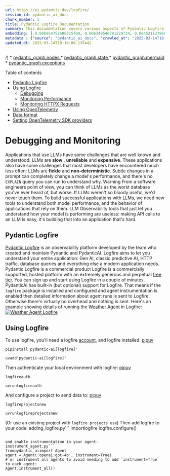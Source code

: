 ```yaml
---
url: https://ai.pydantic.dev/logfire/
session_id: pydantic_ai_docs
chunk_number: 1
title: Pydantic Logfire Documentation
summary: This documentation covers various aspects of Pydantic Logfire, including usage guidelines, debugging techniques, performance monitoring, and integration with OpenTelemetry. It also provides information on data formats and setting up OpenTelemetry SDK providers.
embedding: [-0.006054752506315708, 0.006349540781229734, 0.004531127866357565, -0.04902097210288048, 0.058666180819272995, 0.005027961917221546, -0.045284777879714966, -0.019263917580246925, 0.0061176847666502, 0.03238033875823021, 0.0017455441411584616, -0.026193097233772278, -0.014030597172677517, -0.04178706556558609, 0.015514475293457508, -0.017660798504948616, -0.01823050156235695, 0.012805072590708733, -0.009115250781178474, 0.040568165481090546, 0.061898913234472275, 0.017144091427326202, -0.011612671427428722, -0.0009290799498558044, -0.038156867027282715, -0.015064012259244919, -0.024232259020209312, 0.03624902293086052, -0.0015559190651401877, -0.020668301731348038, 0.052492186427116394, -0.01738257147371769, -0.03465915098786354, 0.04165457934141159, -0.006369414273649454, -0.002530542202293873, 0.010506386868655682, -0.014282326214015484, 0.007975844666361809, 0.02611360512673855, -0.013964353129267693, -0.05145877227187157, -0.0032973228953778744, 0.015620466321706772, -0.03717644512653351, 0.004236339591443539, -0.000839649757836014, 0.04472832381725311, 0.005865955725312233, -0.007849980145692825, -0.05426754057407379, 0.017727043479681015, -0.030551990494132042, -0.019316913560032845, -0.011334443464875221, 0.023053105920553207, -0.005528108216822147, 0.04006470739841461, -0.01731632649898529, -0.026312338188290596, -0.019210921600461006, 0.011672290973365307, 0.003693134058266878, 0.019383156672120094, -0.06120997294783592, -0.004474820103496313, -0.03688497096300125, 0.029386086389422417, -0.019316913560032845, 0.011572924442589283, 0.05132628232240677, 0.0015799327520653605, -0.023106101900339127, -0.04385389760136604, -0.019383156672120094, -4.531024387688376e-05, -0.006942429579794407, 0.06656253337860107, -0.005869267974048853, -0.059355124831199646, 0.0034645902924239635, 0.017780039459466934, -0.018733961507678032, -0.0017703857738524675, -4.194625944364816e-05, -0.03749442100524902, -0.0627998411655426, 0.011977015994489193, 0.01381861511617899, -0.05432053655385971, 0.022642388939857483, -0.004252900835126638, -0.03614303097128868, 0.008002342656254768, 0.04597372189164162, -0.00237652356736362, 0.03378472477197647, -0.014388318173587322, 0.03402320668101311, 0.03381122276186943, 0.02429850399494171, -0.03301628679037094, -0.06672152131795883, -0.017965523526072502, 0.03373172879219055, 0.027928706258535385, 0.01136094145476818, -0.030128024518489838, 0.006167368497699499, -0.008300443179905415, -0.09634608775377274, -0.009108626283705235, -0.0021678530611097813, 0.038050875067710876, -0.054002564400434494, 0.0076843686401844025, 0.0011625919723883271, 0.027902208268642426, -0.0019177799113094807, -0.06052102893590927, -0.06073300912976265, -0.009744574315845966, 0.028114190325140953, 0.021741464734077454, 0.04507279768586159, -0.021555978804826736, 0.00032749652746133506, -0.05376408249139786, -0.0015468103811144829, -0.005071020685136318, 0.05212121829390526, -0.019303664565086365, 0.04433085769414902, -0.06481367349624634, 0.005289627704769373, -0.013672877103090286, -0.011983640491962433, -0.015408484265208244, -0.0275577362626791, 0.01731632649898529, 0.045231785625219345, -0.0163889043033123, -0.014322073198854923, -0.0015931816305965185, -0.027849212288856506, -0.006273359525948763, -0.014706292189657688, -0.026285840198397636, -0.02441774308681488, -0.005253193434327841, 0.02205943688750267, -0.010089046321809292, -0.028193684294819832, -0.037335433065891266, -0.01568671129643917, 0.020270833745598793, 0.040515173226594925, 0.030101526528596878, 0.01100322138518095, -0.040488675236701965, -0.009930059313774109, 0.04812004789710045, -0.04430435970425606, 0.0037527543026953936, -0.023225342854857445, 0.0032807616516947746, -0.03158540651202202, -0.028061194345355034, -0.05132628232240677, -0.015064012259244919, -0.028882626444101334, -0.026352085173130035, 0.018429236486554146, -0.009731325320899487, 0.03298978880047798, -0.028511658310890198, 0.00334369414485991, -0.03399670869112015, -0.023861289024353027, -0.048544012010097504, -0.05665234476327896, -0.022403908893465996, -0.0313999205827713, 0.006362789776176214, -0.02664356119930744, 0.004746422637254, -0.007419390603899956, 0.01817750744521618, -0.012964059598743916, 0.02994254045188427, 0.003366879653185606, 0.050054386258125305, 0.012891191057860851, 0.057023316621780396, 0.021039271727204323, 0.01293093804270029, 0.04671566188335419, 0.003888555569574237, 0.003719631815329194, -0.026232844218611717, 0.003179738763719797, 0.012579841539263725, 0.0180980134755373, -0.01971437968313694, 0.004584123380482197, 0.03394371271133423, -0.0036136405542492867, -0.002028739545494318, -0.02441774308681488, -0.011182080954313278, 0.017581306397914886, -0.042899977415800095, 0.0581362247467041, -0.022231673821806908, -0.016852615401148796, 0.018654467537999153, -0.03614303097128868, 0.017024850472807884, 0.03871332108974457, 0.04160158336162567, -0.00899601075798273, 0.013447645120322704, -0.0018979065353050828, -0.018614720553159714, -0.0031499287579208612, 0.0074326395988464355, 0.04332394152879715, -0.06158094108104706, 0.007353146094828844, 0.04308545961976051, -0.012195623479783535, -0.007339897099882364, -0.03404970094561577, 0.009532592259347439, 0.041310105472803116, -0.01893269456923008, 0.012467226013541222, 0.0010756460251286626, 0.02366255596280098, -0.01413658820092678, 0.00707491859793663, -0.014282326214015484, -0.01056600734591484, 0.004163470584899187, -0.02596786618232727, -0.0012387732276692986, -0.008393185213208199, -0.020681550726294518, 0.04462233558297157, 0.039799731224775314, 0.03473864495754242, -0.02517293207347393, -0.011168832890689373, -0.00612762151286006, 0.0046006846241652966, -0.034977126866579056, -0.02203294076025486, -0.03150591254234314, -0.02039007470011711, -0.035215605050325394, 0.024219010025262833, 0.04345643147826195, -0.023993778973817825, 0.013845112174749374, -0.014693043194711208, -0.06534363329410553, -0.0396142452955246, 0.009737949818372726, -0.026444828137755394, 0.01413658820092678, 0.04168107733130455, 0.031187938526272774, 0.051591262221336365, 0.0041402848437428474, -0.027319256216287613, 0.0021380430553108454, 0.027875710278749466, 0.03142641857266426, 0.027160268276929855, 0.004974966403096914, 0.01029440388083458, -0.028193684294819832, 0.05259817838668823, 0.021608974784612656, 0.009605460800230503, 0.00610443577170372, -0.0235830619931221, -0.01179815549403429, -0.012692457064986229, 0.001685095950961113, -0.011996889486908913, 0.030843466520309448, 0.01056600734591484, 0.009698202833533287, 0.02527892403304577, 0.01420283317565918, 0.027041029185056686, -0.009121875278651714, -0.03627552092075348, 0.0010955194011330605, 0.01656113937497139, 0.00764462212100625, -0.024801962077617645, -0.053976066410541534, 0.04176056757569313, 0.03879281133413315, 0.028034696355462074, -0.03476514294743538, 0.003693134058266878, -0.02592811919748783, 0.020641803741455078, 0.021807707846164703, 0.014441313222050667, 0.014030597172677517, -0.014812283217906952, 0.015580720268189907, 0.035003624856472015, -0.023318083956837654, 0.0066542658023536205, -0.040515173226594925, -0.04335043951869011, -0.03866032510995865, 0.05877217277884483, -0.043774403631687164, -0.03993222117424011, 0.0026034112088382244, 0.052439190447330475, -0.02351681888103485, -0.011513303965330124, 0.014017348177731037, 0.033599238842725754, -0.006054752506315708, -0.027041029185056686, 0.016799619421362877, 0.004196592606604099, -0.0422375313937664, -0.0056738462299108505, -0.027769718319177628, -0.030922958627343178, 0.0644427090883255, -0.057871244847774506, 0.019462650641798973, -0.09724701195955276, 0.02904161438345909, -0.020734546706080437, 0.02829967439174652, 0.0016403808258473873, 0.020098598673939705, -0.006236925255507231, 0.013494016602635384, -0.01656113937497139, 0.021675219759345055, 0.00794272217899561, 0.028723640367388725, 0.0007204095600172877, -0.01964813657104969, 0.0012868004851043224, -0.060362040996551514, 0.006409160792827606, 0.02901511639356613, -0.08505801111459732, 0.01956864260137081, -0.023450573906302452, -0.020906781777739525, -0.024815211072564125, -0.0019790560472756624, 0.002172821434214711, -0.02674955315887928, 0.004358891863375902, 0.0032294222619384527, 0.07445888221263885, 0.0014780816854909062, -0.0011377502232789993, 0.010241408832371235, -0.04626519978046417, 0.005435366183519363, 0.018641218543052673, -0.02060205675661564, -0.012102880515158176, 0.034367676824331284, 0.018680965527892113, 0.014560554176568985, 0.047802072018384933, -0.010267906822264194, 0.020058851689100266, 0.036566995084285736, 0.007472386118024588, 0.009698202833533287, -0.0021115452982485294, 0.0409921333193779, 0.0735049620270729, -0.03161190450191498, -0.011705413460731506, -0.017833035439252853, -0.027014531195163727, -0.005441990215331316, 0.02986304648220539, 0.0364610031247139, 0.07223306596279144, 0.012573217041790485, -0.06052102893590927, -0.010883980430662632, -0.007843355648219585, -0.0004109232686460018, -0.004150221589952707, 0.023861289024353027, 0.08919167518615723, 0.05379058048129082, -0.029306592419743538, -0.011228452436625957, 0.06327680498361588, -0.027981700375676155, -0.0008520706323906779, -0.04586772993206978, 0.0018167570233345032, -0.05432053655385971, 0.0033072596415877342, 0.004146909341216087, 0.021913699805736542, 0.04584123566746712, -0.02212568186223507, -0.049179960042238235, 0.016123926267027855, 0.00010402465704828501, -0.0253584161400795, 0.06486666947603226, 0.04812004789710045, -0.032009370625019073, 0.014520807191729546, -0.06931830197572708, -0.01876045949757099, -0.009552464820444584, 0.045205287635326385, 0.00572684220969677, -0.008187827654182911, -0.03532159700989723, -0.054797496646642685, 0.014719541184604168, -0.022205175831913948, 0.008697910234332085, 0.007333272602409124, -0.02123800478875637, -0.01380536612123251, 0.04093913733959198, -0.04621220380067825, -0.009333858266472816, -0.0067006368190050125, -0.02294711396098137, 0.020005855709314346, -0.020125096663832664, 0.048491016030311584, -0.02527892403304577, 0.0002370313013670966, 0.03389071673154831, -0.020257586613297462, -0.07795659452676773, 0.06083900108933449, -0.02040332369506359, 0.02832617238163948, -0.021502982825040817, 0.03717644512653351, 0.02991604246199131, -0.041283607482910156, 0.005230007693171501, -0.013871610164642334, 0.004584123380482197, 0.05424104258418083, -0.017674047499895096, 0.020138345658779144, 0.010592504404485226, 0.014030597172677517, -0.049153462052345276, -0.01722358539700508, -0.0172103364020586, -0.059514109045267105, -0.009989678859710693, -0.006478717550635338, -7.457687752321362e-05, -0.01581920124590397, -0.03563957288861275, 0.011486805975437164, 0.015461479313671589, 0.0012619588524103165, 0.00013766446500085294, -0.0016395527636632323, -0.003378472523763776, 0.01334165409207344, -0.0012917688582092524, -0.01380536612123251, 0.002860108856111765, -0.03707045316696167, 1.9640476239146665e-05, 0.07467086613178253, -0.01564696431159973, -0.02133074775338173, -0.005488361697643995, -0.0361960269510746, -0.010142041370272636, 0.023106101900339127, 0.010797862894833088, 0.01897244155406952, -0.008413058705627918, -0.020045602694153786, 0.03767990320920944, 0.008784028701484203, 0.003025720128789544, -0.004156846087425947, -0.03314877673983574, -0.04123061150312424, -0.003005846869200468, -0.01808476448059082, 0.028988618403673172, 0.01186440046876669, 0.01376561913639307, -0.00236824294552207, -0.009698202833533287, -0.01972762867808342, 0.03065798059105873, -0.0025686328299343586, -0.01746206544339657, 0.010108919814229012, -0.027769718319177628, -0.015434982255101204, 0.02603411115705967, 0.03208886459469795, 0.012725579552352428, -0.036566995084285736, -0.009704827331006527, -0.01179153099656105, -0.025543902069330215, 0.021092267706990242, -0.016720125451683998, -0.02928009442985058, -0.007359770592302084, -0.05734128877520561, 0.02277487888932228, -0.006405848544090986, -0.03858083114027977, -0.05262467637658119, -0.021569227799773216, -0.017727043479681015, 0.031956374645233154, -0.01811126247048378, -0.008962888270616531, -0.0029876295011490583, -0.010274531319737434, -0.006511840038001537, -0.010281155817210674, 0.024589980021119118, 0.004219778347760439, 0.0674634575843811, -0.02449723705649376, -0.0019326849142089486, -0.032618820667266846, 0.03129392862319946, -0.010526260361075401, -0.010652124881744385, -0.03132042661309242, 0.0037527543026953936, -0.001836630399338901, 0.01572645828127861, -0.02991604246199131, 0.009327233768999577, 0.011486805975437164, 0.008823774755001068, 0.013911357149481773, 0.06317081302404404, -0.04708663001656532, -0.02996903844177723, 0.022443655878305435, 0.011970391497015953, -0.010069172829389572, -0.03863382712006569, 0.009360356256365776, 0.001193230040371418, -0.0027375563513487577, 0.0017472002655267715, -0.02917410247027874, -0.03063148260116577, 0.02292061783373356, -0.008181203156709671, -0.019051935523748398, -0.014017348177731037, 0.02595461718738079, -0.02363605797290802, -0.007293525617569685, -0.020787542685866356, 0.018601471558213234, 0.00820770114660263, -0.0006111060502007604, 0.007902976125478745, -0.03216835856437683, -0.038342349231243134, -0.01587219536304474, -0.026285840198397636, 0.025027193129062653, 0.02054906263947487, 0.013050178065896034, -0.05654635280370712, 0.014322073198854923, -0.010354024358093739, -0.028776636347174644, -0.02452373504638672, 0.016720125451683998, -0.0017438880167901516, 0.009678330272436142, -0.0002889918687287718, 0.022509900853037834, -0.04025019332766533, -0.00015919395082164556, -0.01334165409207344, -0.038236357271671295, -0.020694799721240997, -0.053181130439043045, -0.043032463639974594, 0.010201661847531796, 0.033572740852832794, 0.004355579614639282, 0.039084289222955704, -0.024126267060637474, -0.02909461036324501, -0.0023036545608192682, 0.0105593828484416, -0.011294697411358356, 0.012745453044772148, -0.0032343906350433826, -0.040435679256916046, -0.014958021230995655, -0.0411246232688427, -0.004067415837198496, -0.026140103116631508, 0.026232844218611717, 0.04467533156275749, 0.02917410247027874, 0.017713794484734535, -0.008366687223315239, 0.037388429045677185, -0.00751213263720274, 0.002820362104102969, 0.00611106026917696, 0.06274684518575668, 0.043694909662008286, 0.020178092643618584, -0.018588222563266754, 0.03407619893550873, -0.047696080058813095, -0.023079603910446167, 0.02827317640185356, 0.025702888146042824, -0.017183838412165642, 0.016216667369008064, -0.014348571188747883, 0.04814654588699341, 0.03556007891893387, 0.011042967438697815, 0.020893532782793045, -0.002194351051002741, -0.026153352111577988, -0.013633130118250847, 0.017766790464520454, -0.08685986697673798, 0.027372250333428383, 0.0016420369502156973, 0.006753632798790932, -0.010599128901958466, 0.0441453717648983, 0.013494016602635384, 0.017965523526072502, -0.0003268754808232188, -0.008134831674396992, -0.015103759244084358, 0.02845866233110428, -0.00819445215165615, 0.009797570295631886, -0.02349032089114189, -0.024894705042243004, 0.014361820183694363, -0.04335043951869011, -0.03386421874165535, 0.022549647837877274, -0.009817443788051605, -0.009141748771071434, -0.04711312800645828, -0.03071097657084465, 0.01967463456094265, -0.03473864495754242, 0.0027160269673913717, 0.0012097912840545177, 0.0006185585516504943, 0.004074040334671736, 0.013467518612742424, -0.020959777757525444, -0.025636643171310425, -0.035003624856472015, 0.011162208393216133, -0.004037605598568916, -0.023808294907212257, 0.008678036741912365, 0.0037527543026953936, -0.06454869359731674, -0.013659628108143806, 0.00667082704603672, -0.003954800311475992, -0.012155876494944096, -0.011261574923992157, -0.010923727415502071, -0.012122754007577896, -0.01644189842045307, 0.023808294907212257, 0.007141163107007742, -0.035904549062252045, -0.009678330272436142, -0.03701745718717575, 0.0313999205827713, -0.001027618651278317, 0.006422409787774086, 0.010049299336969852, -0.012692457064986229, -0.015064012259244919, 0.022456904873251915, -0.02599436417222023, 0.02061530575156212, -0.013116422109305859, -0.0009315640782006085, 0.02986304648220539, -0.008174578659236431, -0.021065769717097282, 0.040568165481090546, -0.0023848041892051697, -0.012467226013541222, -0.033572740852832794, -0.011692164465785027, 0.035798560827970505, -0.02045631967484951, -0.003395033534616232, -0.035692568868398666, -0.047298613935709, 0.026988033205270767, -0.03987922519445419, 0.007492259610444307, -0.030287012457847595, 0.005640724208205938, 0.002881638240069151, 0.025530653074383736, -0.004435073118656874, -0.035825055092573166, 0.01566021330654621, 0.04891498014330864, 0.015964938327670097, -0.0011236732825636864, -0.0036533873062580824, 0.009923434816300869, -0.009963181801140308, -0.017806537449359894, 0.02127775177359581, 0.020946528762578964, -0.006896058563143015, 0.02048281766474247, -0.018561724573373795, -0.02922709845006466, -0.029651064425706863, -0.009923434816300869, -0.012639462016522884, 0.028034696355462074, -0.018283497542142868, -0.024073272943496704, 0.004872287157922983, -0.018283497542142868, 0.004256212618201971, 0.007975844666361809, -0.041283607482910156, -0.03452666476368904, -0.009565713815391064, -0.0031168065033853054, -0.008684661239385605, -0.039031293243169785, -0.008943015709519386, -0.00900263525545597, 0.02133074775338173, -0.0005837801727466285, 0.01572645828127861, -0.0348181389272213, -0.011924020014703274, -0.004772920161485672, 0.03537459298968315, -0.031081946566700935, -0.02686879225075245, -0.010400395840406418, -0.029359588399529457, -0.03707045316696167, -0.039031293243169785, 0.0021049208007752895, 0.009174871258437634, 0.0034115947782993317, 0.007485635112971067, 0.009671705774962902, 0.02131749875843525, -0.10005577653646469, -0.02277487888932228, -0.013911357149481773, 0.022191926836967468, 0.010956849902868271, 0.03919028118252754, 0.04311195760965347, 0.01461354922503233, -0.015395235270261765, -0.012778575532138348, 0.015050763264298439, -0.03306928277015686, -0.037361931055784225, -0.01579270325601101, 0.00764462212100625, -0.01422933116555214, 0.020032353699207306, 0.02840566635131836, 0.040647659450769424, 0.02201969176530838, -0.023066354915499687, 0.028114190325140953, -0.027054278180003166, 0.009545840322971344, -0.0004682662256527692, 0.0023566500749439, -0.026219595223665237, 0.025013944134116173, 0.0392167791724205, -0.01899893954396248, 0.02052256464958191, -0.019078433513641357, 0.019250668585300446, -0.030472496524453163, 0.006727134808897972, 0.049974896013736725, 0.006362789776176214, 0.01968788169324398, -0.006293233018368483, -0.012354609556496143, -0.022244922816753387, 0.006531713530421257, 0.018680965527892113, 0.01375237014144659, 0.04732511192560196, 0.002306966809555888, -0.016375655308365822, 0.031214436516165733, 0.009711451828479767, 0.015381986275315285, 0.010155290365219116, 0.04038268327713013, 0.023861289024353027, 0.027796216309070587, 0.0072802770882844925, 0.054029062390327454, -0.06693349778652191, 0.009949932806193829, -0.00709479209035635, 0.03169139474630356, -0.01182465348392725, 0.002060205675661564, -0.023424075916409492, -0.04891498014330864, -0.03391721472144127, 0.009300735779106617, -0.021622223779559135, 0.013301907107234001, -0.042952969670295715, -0.026338836178183556, 0.030949456617236137, 0.005766588728874922, 0.008929766714572906, 0.016799619421362877, -0.019237419590353966, -0.006624455563724041, 0.018429236486554146, -0.01267920807003975, -0.011751784943044186, -0.013990850187838078, 0.02433825097978115, -0.020005855709314346, -0.023940782994031906, 0.02769022434949875, 0.028511658310890198, 0.008035465143620968, -0.002509012585505843, -0.018415987491607666, 0.027743220329284668, 0.011910771019756794, -0.0141895841807127, -0.006468781270086765, 0.036619991064071655, 7.178218947956339e-05, -0.020959777757525444, 0.05344611033797264, -0.028193684294819832, 0.02587512508034706, 0.0032791055273264647, 0.0033138839062303305, 0.032751310616731644, 0.014997768215835094, -0.03230084478855133, -0.015951689332723618, -0.019886616617441177, 0.028538156300783157, -0.02040332369506359, -0.03065798059105873, -0.007836731150746346, -0.00034322962164878845, 0.006747008301317692, 0.0013166106073185802, 0.008015591651201248, 0.02125125378370285, -0.019343411549925804, 0.005624162964522839, 0.04321794956922531, -0.015170003287494183, -0.04335043951869011, -0.017064597457647324, 0.011148959398269653, -0.00375937856733799, -0.020694799721240997, 0.020946528762578964, -0.0031019013840705156, -0.012765326537191868, 0.004620558116585016, -0.01968788169324398, -0.00949946977198124, 0.0022506588138639927, 0.005879204720258713, 0.031002452597022057, -0.028617648407816887, -0.0052796914242208, -0.010791238397359848, -0.004481444135308266, 0.02285437285900116, -0.019316913560032845, -0.006796691566705704, 0.013533763587474823, -0.005332686938345432, -0.015978187322616577, 0.03325476869940758, -0.016309410333633423, -0.014878527261316776, 0.005657285451889038, 0.02603411115705967, 0.003517586039379239, 0.004908721894025803, 0.008797277696430683, 0.023967280983924866, -1.319715829595225e-05, -0.0019542144145816565, 0.04425136372447014, -0.036619991064071655, 0.03789188712835312, -0.014534056186676025, -0.0522272102534771, -0.03516261279582977, -0.008280569687485695, -0.0013762307353317738, 0.051591262221336365, -0.018561724573373795, -0.012606339529156685, -0.005057772155851126, -0.022470153868198395, -0.02277487888932228, -0.0315324105322361, -0.008505801670253277, -0.004431760869920254, 0.008691285736858845, -0.010950225405395031, 0.008558796718716621, -0.014865279197692871, 0.004782856907695532, 0.0710141658782959, 0.014123340137302876, 0.028882626444101334, -0.010513011366128922, 0.04199904948472977, -0.01579270325601101, 0.015978187322616577, -0.012003513984382153, 0.042873479425907135, 0.054850492626428604, -0.0009771072072908282, 0.0017637613927945495, -0.005133953411132097, -0.04040918126702309, -0.001686752075329423, 0.01982037164270878, -0.02448398806154728, -0.007492259610444307, 0.01334827858954668, -0.028087692335247993, -0.011659041978418827, 0.03447366878390312, 0.03722944110631943, -0.004385389853268862, 0.009393478743731976, 0.02840566635131836, 0.044410351663827896, 0.009572338312864304, -0.025769133120775223, 0.028564652428030968, 0.027319256216287613, -0.00375606631860137, -0.01734282448887825, 0.04268799349665642, 0.046026717871427536, -6.790066981920972e-05, 0.001184121472761035, -0.006535025779157877, 0.027372250333428383, -0.010075797326862812, 0.03068447858095169, -0.02197994478046894, -0.00610443577170372, 0.014812283217906952, -0.020111847668886185, -0.0015832448843866587, -0.008432932198047638, -0.005296252202242613, 0.002720995107665658, -0.00432576984167099, 0.0086382906883955, -0.0015567471273243427, -0.0035672695375978947, 0.019873367622494698, 0.008538923226296902, -0.0317973867058754, 0.014653296209871769, -0.020814040675759315, 0.005441990215331316, 0.01801851950585842, -0.021516231819987297, 0.00904238224029541, -0.005958697758615017, 0.004276086110621691, -0.0049186586402356625, -0.00610774802044034, -0.0074790106154978275, -0.02610035613179207, -0.019396405667066574, -0.008717783726751804, 0.03063148260116577, 0.060309045016765594, 0.01968788169324398, -0.00333872577175498, -0.02444424107670784, 0.0015484665054827929, 0.03288379684090614, 0.010161914862692356, -0.010943600907921791, 0.012559968046844006, 0.015911942347884178, 0.012367858551442623, 0.0245369840413332, -0.01571320928633213, -0.0033503184095025063, 0.001013541710563004, 0.03704395517706871, -0.011347692459821701, -0.014891776256263256, -0.010685247369110584, -0.02822018228471279, -0.01179153099656105, -0.009930059313774109, 0.02611360512673855, -0.009247739799320698, -0.02917410247027874, 0.02591487020254135, -0.0038057498168200254, 0.0011518272804096341, -0.025371665135025978, -0.005610913969576359, -0.045231785625219345, 0.00569371972233057, -0.03163840249180794, -0.016309410333633423, -0.03778589516878128, -0.004670241381973028, -0.008909893222153187, -0.027001282200217247, 0.018270248547196388, 0.01383186411112547, 0.0010789582738652825, -0.02669655717909336, 0.012076382525265217, 0.040462177246809006, 0.019263917580246925, 0.027345754206180573, 0.008784028701484203, -0.025557151064276695, 0.016932109370827675, -0.028538156300783157, -0.018389489501714706, -0.002576913218945265, -0.015540973283350468, -2.632962423376739e-05, 0.016070930287241936, 0.004613933619111776, -0.02832617238163948, -0.0015385298756882548, -0.017501812428236008, 0.00471661239862442, -0.025729386135935783, -0.04247600957751274, 0.005587728228420019, 0.01186440046876669, -0.03407619893550873, 0.01893269456923008, 0.020138345658779144, 0.016892362385988235, 0.013858361169695854, 0.0019393094116821885, -0.037388429045677185, -0.028485160320997238, 0.008962888270616531, 0.006293233018368483, -0.00432576984167099, 0.02280137687921524, 0.00710804108530283, 0.01224199403077364, 0.0032658567652106285, -0.005372433457523584, -0.006309794262051582, 0.012129378505051136, 0.024775464087724686, -0.014931523241102695, 0.009386854246258736, -0.006372726522386074, 0.01375237014144659, -0.024868207052350044, -0.05856018885970116, -0.0025686328299343586, -0.021396992728114128, 0.021781209856271744, 0.003161521628499031, -0.031214436516165733, 0.02758423425257206, -0.012559968046844006, 0.012149251997470856, 0.016971856355667114, 0.010777989402413368, -0.0056274752132594585, 0.008499177172780037, -0.026126854121685028, 0.0023019984364509583, 0.022403908893465996, 0.08240822702646255, -0.011665666475892067, -0.039031293243169785, 0.004219778347760439, 0.01292431354522705, 0.04006470739841461, 0.01421608217060566, 0.011089338921010494, -0.007293525617569685, -0.009565713815391064, -0.040621161460876465, 0.02362280897796154, 0.02452373504638672, -0.00950609426945448, 0.03394371271133423, -0.038130369037389755, 0.001975744031369686, 0.032724812626838684, 0.011963766999542713, -0.008028840646147728, 0.03484463691711426, -0.0028021447360515594, -0.029412584379315376, -0.02362280897796154, 0.010175163857638836, -0.028167186304926872, 0.00908212922513485, -0.013169418089091778, 0.012288365513086319, 0.02353006601333618, 0.021476484835147858, -0.046132709830999374, 0.012427479028701782, 0.005263130180537701, -0.041310105472803116, -0.0006313934572972357, 0.04483431577682495, -0.0054751127026975155, -0.013533763587474823, 0.05328712239861488, 0.011466932483017445, -0.018482232466340065, -0.022337665781378746, -0.02914760448038578, -0.024788713082671165, 0.02138374373316765, 0.007187534589320421, -0.00573015445843339, -7.152342004701495e-05, 0.022629141807556152, -0.004537752363830805, -0.04160158336162567, 0.006044815760105848, -0.0019790560472756624, 0.024126267060637474, 0.007353146094828844, 0.024589980021119118, 0.035957545042037964, -0.01968788169324398, 0.03203586861491203, -0.016932109370827675, 0.02445749007165432, -0.003573893802240491, 0.04745760187506676, 0.004017732571810484, -0.02130424976348877, -0.006376038771122694, 0.006790067069232464, 0.03704395517706871, 0.00751875713467598, -0.017766790464520454, 0.018468983471393585, 0.02587512508034706, 0.038209859281778336, 0.011930644512176514, 0.021396992728114128, -0.012487099505960941, 0.011036342941224575, 0.022297918796539307, 0.0029627878684550524, -0.026577316224575043, -0.014269078150391579, 0.0016470053233206272, -0.004670241381973028, 0.001031758962199092, -0.03314877673983574, 0.019184423610568047, -0.009181495755910873, -0.038050875067710876, 0.015170003287494183, 0.00515713868662715, 0.001710765645839274, 0.022470153868198395, 0.025610145181417465, -0.02203294076025486, 0.014096842147409916, -0.016720125451683998, 0.003825623309239745, -0.008075211197137833, 0.0001935583131853491, -0.0006910135271027684, -0.02208593487739563, -0.03844834119081497, 0.050902318209409714, -0.0073266481049358845, 0.012612964026629925, -0.012705706059932709, -0.023000109940767288, -0.016229916363954544, 0.00908212922513485, 0.023225342854857445, 0.004100538324564695, 0.027213264256715775, -0.011162208393216133, 0.0020519252866506577, 0.005001463927328587, -0.012003513984382153, 0.005965322256088257, -0.04191955551505089, -0.02529217302799225, -0.005322750192135572, -0.004746422637254, 0.01334165409207344, -0.009572338312864304, 0.006276671774685383, 0.031850382685661316, 0.00792947318404913, -0.04001171141862869, -0.010936976410448551, 0.005084269680082798, 0.008161329664289951, -0.026246093213558197, -0.014812283217906952, -0.0228278748691082, -0.0037858765572309494, 0.007856604643166065, 0.01874721050262451, -0.041416097432374954, -0.003991234581917524, 0.0018084764014929533, -0.008903268724679947, 0.01375237014144659, 0.01726333238184452, -0.021516231819987297, -0.006591333542019129, -0.005736778490245342, 0.015236248262226582, -0.007869853638112545, 0.003161521628499031, -0.001019338145852089, 0.009605460800230503, 0.026126854121685028, -0.00019500742200762033, 0.005193573422729969, 0.029492076486349106, -0.039057791233062744, 0.00794272217899561, -0.03995871543884277, -0.015196501277387142, -0.006929180584847927, 0.0086051682010293, -0.004223090596497059, -0.007147787604480982, 0.01653464138507843, 0.006200490519404411, 0.02840566635131836, 0.027266260236501694, 0.0006318074883893132, 0.01824375055730343, 0.0019442777847871184, 0.027928706258535385, -0.037308935075998306, 0.00989031232893467, -0.017674047499895096, -0.018720712512731552, -0.017157340422272682, -0.010526260361075401, -0.0036434505600482225, -0.001193230040371418, -0.02431175298988819, -0.014481060206890106, -0.002018802799284458, 0.010281155817210674, 0.0029031678568571806, 0.007724115625023842, 0.0021430114284157753, -0.006581396795809269, -0.018349742516875267, 0.017846284434199333, -0.018495479598641396, -0.007412766106426716, 0.021741464734077454, 0.008048714138567448, -0.006369414273649454, 0.013566885143518448, 0.04435735568404198, 0.021820956841111183, -0.008777404204010963, 0.010486513376235962, -0.022642388939857483, -0.0412571094930172, 0.026140103116631508, -0.03298978880047798, 0.004054166842252016, -0.027955204248428345, 0.02912110835313797, 0.018654467537999153, 0.0006922556203790009, -0.003221141640096903, -0.004862350411713123, -0.027239762246608734, -0.012142627499997616, 0.006988801062107086, -0.005206822417676449, 0.03240683674812317, -0.0021231381688266993, 0.0010996597120538354, 0.008591919206082821, 0.005435366183519363, -0.012593090534210205, 0.016017934307456017, 0.0133350295946002, -0.002537166466936469, -0.008658163249492645, 0.005859331227838993, -0.043721407651901245, 0.027822714298963547, 0.028723640367388725, 0.02909461036324501, -0.00569703197106719, 0.04970991611480713, 0.009996303357183933, -0.006359477527439594, -0.00033018772955983877, -0.01136756595224142, -0.01584569737315178, -0.012036636471748352, 0.0016445211367681623, 0.02840566635131836, -0.007260403595864773, -0.00570696871727705, 0.02604736015200615, 0.006710573565214872, 0.0315324105322361, -0.0032509516458958387, -0.004570874385535717, 0.0141895841807127, 0.04406588152050972, -0.025636643171310425, -0.009824068285524845, -0.006478717550635338, -0.009631958790123463, 0.010016176849603653, -0.03680547699332237, -0.01738257147371769, -0.03147941455245018, 0.002240722067654133, -0.001856503775343299, -0.025610145181417465, 0.015064012259244919, 0.01185777597129345, 0.035083118826150894, -0.00473979813978076, 0.0077307396568357944, -0.002422894584015012, 0.033440250903367996, -0.031108444556593895, -0.02529217302799225, -0.04970991611480713, -0.0037693153135478497, 0.009539216756820679, 0.0033072596415877342, 0.019330162554979324, -0.005213446915149689, -0.01457380224019289, 0.006816565059125423, 0.019449401646852493, 0.0042893351055681705, -0.02138374373316765, -0.03887230530381203, -0.01732957549393177, 0.025543902069330215, -0.024219010025262833, -0.00941997580230236, -0.014004099182784557, 0.019475899636745453, 0.0022225049324333668, -0.008366687223315239, -0.0017836347687989473, -0.0034612780436873436, 0.018362991511821747, 0.001516172313131392, 0.006942429579794407, -0.010711745359003544, 0.03526860103011131, 0.009618709795176983, 0.01457380224019289, 0.02829967439174652, -0.012169125489890575, 0.021542729809880257, -0.004461571108549833, -0.02131749875843525, 0.03709695115685463, 0.04165457934141159, -0.013898108154535294, 0.03513611480593681, -0.013275409117341042, 0.0364610031247139, -0.056970320641994476, 0.02199319377541542, 0.04507279768586159, -0.019263917580246925, -0.006843062583357096, -0.011102587915956974, 0.03404970094561577, 0.04117761552333832, -0.005736778490245342, 0.006627767812460661, -0.016309410333633423, 0.01742231845855713, 0.018336493521928787, -0.034314680844545364, 0.012626213021576405, 0.005180324427783489, 0.04398638755083084, 0.016243165358901024, -0.005753339733928442, -0.00033598410664126277, 0.027743220329284668, -0.01664063334465027, 0.011930644512176514, 0.0001474976452300325, 0.05145877227187157, -0.016309410333633423, -0.006051440257579088, 0.03288379684090614, 0.023251838982105255, 0.012460601516067982, 0.021079018712043762, -0.0022340978030115366, -0.04870299994945526, -0.00570034421980381, -0.035878051072359085, -0.03235384076833725, -0.02595461718738079, -0.0024792025797069073, -0.014706292189657688, 0.02534516714513302, -0.02428525499999523, 0.02292061783373356, 0.010373897850513458, 0.04152208939194679, -0.002205943688750267, 0.0011493430938571692, -0.037467923015356064, 0.0036500750575214624, -0.0003705554991029203, -0.010446766391396523, -0.06258785724639893, 0.009724700823426247, -0.008068586699664593, 0.0180317685008049, 0.010513011366128922, 0.028962120413780212, 0.0022721884306520224, -0.008843648247420788, -0.03879281133413315, -0.05506247654557228, -0.013937855139374733, 0.008008967153728008, 0.026166601106524467, 0.003156553255394101, 0.03063148260116577, -0.01894594356417656, -0.003176426514983177, -0.019979357719421387, -0.01665388233959675, 0.02534516714513302, 0.0206285547465086, -0.03238033875823021, -6.339811079669744e-05, -0.006554898805916309, 0.02523917704820633, -0.005031274165958166, 0.0055181714706122875, -0.013520514592528343, -0.0133350295946002, 0.02036357671022415, 0.0027623979840427637]
metadata : {"source": "pydantic_ai_docs", "crawled_at": "2025-03-14T10:14:08.133800", "url_path": "/logfire/", "chunk_size": 4249}
updated_dt: 2025-03-14T10:14:08.135442
---
```

/)
    * [ pydantic_graph.nodes  ](https://ai.pydantic.dev/api/pydantic_graph/nodes/)
    * [ pydantic_graph.state  ](https://ai.pydantic.dev/api/pydantic_graph/state/)
    * [ pydantic_graph.mermaid  ](https://ai.pydantic.dev/api/pydantic_graph/mermaid/)
    * [ pydantic_graph.exceptions  ](https://ai.pydantic.dev/api/pydantic_graph/exceptions/)


Table of contents 
  * [ Pydantic Logfire  ](https://ai.pydantic.dev/logfire/#pydantic-logfire)
  * [ Using Logfire  ](https://ai.pydantic.dev/logfire/#using-logfire)
    * [ Debugging  ](https://ai.pydantic.dev/logfire/#debugging)
    * [ Monitoring Performance  ](https://ai.pydantic.dev/logfire/#monitoring-performance)
    * [ Monitoring HTTPX Requests  ](https://ai.pydantic.dev/logfire/#monitoring-httpx-requests)
  * [ Using OpenTelemetry  ](https://ai.pydantic.dev/logfire/#using-opentelemetry)
  * [ Data format  ](https://ai.pydantic.dev/logfire/#data-format)
  * [ Setting OpenTelemetry SDK providers  ](https://ai.pydantic.dev/logfire/#setting-opentelemetry-sdk-providers)


# Debugging and Monitoring
Applications that use LLMs have some challenges that are well known and understood: LLMs are **slow** , **unreliable** and **expensive**.
These applications also have some challenges that most developers have encountered much less often: LLMs are **fickle** and **non-deterministic**. Subtle changes in a prompt can completely change a model's performance, and there's no `EXPLAIN` query you can run to understand why.
Warning
From a software engineers point of view, you can think of LLMs as the worst database you've ever heard of, but worse.
If LLMs weren't so bloody useful, we'd never touch them.
To build successful applications with LLMs, we need new tools to understand both model performance, and the behavior of applications that rely on them.
LLM Observability tools that just let you understand how your model is performing are useless: making API calls to an LLM is easy, it's building that into an application that's hard.
## Pydantic Logfire
[Pydantic Logfire](https://pydantic.dev/logfire) is an observability platform developed by the team who created and maintain Pydantic and PydanticAI. Logfire aims to let you understand your entire application: Gen AI, classic predictive AI, HTTP traffic, database queries and everything else a modern application needs.
Pydantic Logfire is a commercial product
Logfire is a commercially supported, hosted platform with an extremely generous and perpetual [free tier](https://pydantic.dev/pricing/). You can sign up and start using Logfire in a couple of minutes.
PydanticAI has built-in (but optional) support for Logfire. That means if the `logfire` package is installed and configured and agent instrumentation is enabled then detailed information about agent runs is sent to Logfire. Otherwise there's virtually no overhead and nothing is sent.
Here's an example showing details of running the [Weather Agent](https://ai.pydantic.dev/examples/weather-agent/) in Logfire:
[![Weather Agent Logfire](https://ai.pydantic.dev/img/logfire-weather-agent.png)](https://ai.pydantic.dev/img/logfire-weather-agent.png)
## Using Logfire
To use logfire, you'll need a logfire [account](https://logfire.pydantic.dev), and logfire installed:
[pip](https://ai.pydantic.dev/logfire/#__tabbed_1_1)[uv](https://ai.pydantic.dev/logfire/#__tabbed_1_2)
```
pipinstall'pydantic-ai[logfire]'

```

```
uvadd'pydantic-ai[logfire]'

```

Then authenticate your local environment with logfire:
[pip](https://ai.pydantic.dev/logfire/#__tabbed_2_1)[uv](https://ai.pydantic.dev/logfire/#__tabbed_2_2)
```
logfireauth

```

```
uvrunlogfireauth

```

And configure a project to send data to:
[pip](https://ai.pydantic.dev/logfire/#__tabbed_3_1)[uv](https://ai.pydantic.dev/logfire/#__tabbed_3_2)
```
logfireprojectsnew

```

```
uvrunlogfireprojectsnew

```

(Or use an existing project with `logfire projects use`)
Then add logfire to your code:
adding_logfire.py```
importlogfire
logfire.configure()

```

and enable instrumentation in your agent:
instrument_agent.py```
frompydantic_aiimport Agent
agent = Agent('openai:gpt-4o', instrument=True)
# or instrument all agents to avoid needing to add `instrument=True` to each agent:
Agent.instrument_all()
